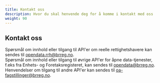 ```yaml
---
title: Kontakt oss
description: Hvor du skal henvende deg for å komme i kontakt med oss
weight: 90
---
```


## Kontakt oss
Spørsmål om innhold eller tilgang til API'er om reelle rettighetshavere kan sendes til opendata.rrh@brreg.no.  
Spørsmål om innhold eller tilgang til øvrige API'er for åpne data-tjenester, f.eks fra Enhets- og Foretaksregisteret, kan sendes til opendata@brreg.no.  
Henvendelser om tilgang til andre API'er kan sendes til oa-fagstillinger@brreg.no.  
